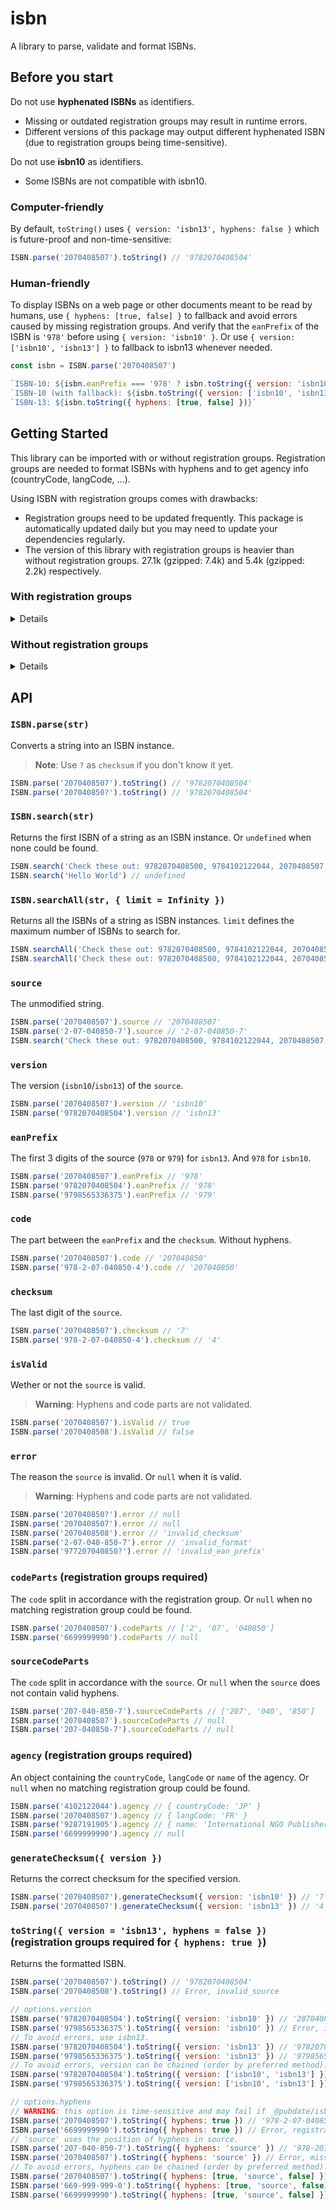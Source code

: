 # isbn

A library to parse, validate and format ISBNs.

## Before you start

Do not use **hyphenated ISBNs** as identifiers.

- Missing or outdated registration groups may result in runtime errors.
- Different versions of this package may output different hyphenated ISBN (due to registration groups being time-sensitive).

Do not use **isbn10** as identifiers.

- Some ISBNs are not compatible with isbn10.

### Computer-friendly

By default, `toString()` uses `{ version: 'isbn13', hyphens: false }` which is future-proof and non-time-sensitive:

```js
ISBN.parse('2070408507').toString() // '9782070408504'
```

### Human-friendly

To display ISBNs on a web page or other documents meant to be read by humans, use `{ hyphens: [true, false] }` to fallback and avoid errors caused by missing registration groups.
And verify that the `eanPrefix` of the ISBN is `'978'` before using `{ version: 'isbn10' }`. Or use `{ version: ['isbn10', 'isbn13'] }` to fallback to isbn13 whenever needed.

```js
const isbn = ISBN.parse('2070408507')

`ISBN-10: ${isbn.eanPrefix === '978' ? isbn.toString({ version: 'isbn10', hyphens: [true, false] }) : 'N/A'}`
`ISBN-10 (with fallback): ${isbn.toString({ version: ['isbn10', 'isbn13'], hyphens: [true, false] })}`
`ISBN-13: ${isbn.toString({ hyphens: [true, false] })}`
```

## Getting Started

This library can be imported with or without registration groups.
Registration groups are needed to format ISBNs with hyphens and to get agency info (countryCode, langCode, ...).

Using ISBN with registration groups comes with drawbacks:

- Registration groups need to be updated frequently. This package is automatically updated daily but you may need to update your dependencies regularly.
- The version of this library with registration groups is heavier than without registration groups. 27.1k (gzipped: 7.4k) and 5.4k (gzipped: 2.2k) respectively.

### With registration groups

<details>

#### NPM (with registration groups)

```sh
npm i @pubdate/isbn
```

```js
import ISBN from '@pubdate/isbn'

ISBN.parse('2070408507').toString({ version: 'isbn13', hyphens: [true, false] }) // '978-2-07-040850-4'
```

#### CDN (with registration groups)

```html
<script src="https://unpkg.com/@pubdate/isbn"></script>

<script>
  ISBN.parse('2070408507').toString({ version: 'isbn13', hyphens: [true, false] }) // '978-2-07-040850-4'
</script>
```

</details>

### Without registration groups

<details>

#### NPM (without registration groups)

```sh
npm i @pubdate/isbn
```

```js
import ISBN from '@pubdate/isbn/dist/isbn-without-registration-groups'

ISBN.parse('2070408507').toString({ version: 'isbn13', hyphens: [true, false] }) // '9782070408504'
```

#### CDN (without registration groups)

```html
<script src="https://unpkg.com/@pubdate/isbn/dist/isbn-without-registration-groups"></script>

<script>
  ISBN.parse('2070408507').toString({ version: 'isbn13', hyphens: [true, false] }) // '9782070408504'
</script>
```

</details>

## API

### `ISBN.parse(str)`

Converts a string into an ISBN instance.
> **Note**:
> Use `?` as `checksum` if you don't know it yet.

```js
ISBN.parse('2070408507').toString() // '9782070408504'
ISBN.parse('207040850?').toString() // '9782070408504'
```

### `ISBN.search(str)`

Returns the first ISBN of a string as an ISBN instance. Or `undefined` when none could be found.

```js
ISBN.search('Check these out: 9782070408500, 9784102122044, 2070408507, 9789287191908') // '9784102122044'
ISBN.search('Hello World') // undefined
```

### `ISBN.searchAll(str, { limit = Infinity })`

Returns all the ISBNs of a string as ISBN instances. `limit` defines the maximum number of ISBNs to search for.

```js
ISBN.searchAll('Check these out: 9782070408500, 9784102122044, 2070408507, 9789287191908') // ['9784102122044', '2070408507', '9789287191908']
ISBN.searchAll('Check these out: 9782070408500, 9784102122044, 2070408507, 9789287191908', { limit: 2 }) // ['9784102122044', '2070408507']
```

### `source`

The unmodified string.

```js
ISBN.parse('2070408507').source // '2070408507'
ISBN.parse('2-07-040850-7').source // '2-07-040850-7'
ISBN.search('Check these out: 9782070408500, 9784102122044, 2070408507, 9789287191908')?.source // '9784102122044'
```

### `version`

The version (`isbn10`/`isbn13`) of the `source`.

```js
ISBN.parse('2070408507').version // 'isbn10'
ISBN.parse('9782070408504').version // 'isbn13'
```

### `eanPrefix`

The first 3 digits of the source (`978` or `979`) for `isbn13`. And `978` for `isbn10`.

```js
ISBN.parse('2070408507').eanPrefix // '978'
ISBN.parse('9782070408504').eanPrefix // '978'
ISBN.parse('9798565336375').eanPrefix // '979'
```

### `code`

The part between the `eanPrefix` and the `checksum`. Without hyphens.

```js
ISBN.parse('2070408507').code // '207040850'
ISBN.parse('978-2-07-040850-4').code // '207040850'
```

### `checksum`

The last digit of the `source`.

```js
ISBN.parse('2070408507').checksum // '7'
ISBN.parse('978-2-07-040850-4').checksum // '4'
```

### `isValid`

Wether or not the `source` is valid.
> **Warning**:
> Hyphens and code parts are not validated.

```js
ISBN.parse('2070408507').isValid // true
ISBN.parse('2070408508').isValid // false
```

### `error`

The reason the `source` is invalid. Or `null` when it is valid.
> **Warning**:
> Hyphens and code parts are not validated.

```js
ISBN.parse('207040850?').error // null
ISBN.parse('2070408507').error // null
ISBN.parse('2070408508').error // 'invalid_checksum'
ISBN.parse('2-07-040-850-7').error // 'invalid_format'
ISBN.parse('977207040850?').error // 'invalid_ean_prefix'
```

### `codeParts` (registration groups required)

The `code` split in accordance with the registration group. Or `null` when no matching registration group could be found.

```js
ISBN.parse('2070408507').codeParts // ['2', '07', '040850']
ISBN.parse('6699999990').codeParts // null
```

### `sourceCodeParts`

The `code` split in accordance with the `source`. Or `null` when the `source` does not contain valid hyphens.

```js
ISBN.parse('207-040-850-7').sourceCodeParts // ['207', '040', '850']
ISBN.parse('2070408507').sourceCodeParts // null
ISBN.parse('207-040850-7').sourceCodeParts // null
```

### `agency` (registration groups required)

An object containing the `countryCode`, `langCode` or `name` of the agency. Or `null` when no matching registration group could be found.

```js
ISBN.parse('4102122044').agency // { countryCode: 'JP' }
ISBN.parse('2070408507').agency // { langCode: 'FR' }
ISBN.parse('9287191905').agency // { name: 'International NGO Publishers and EU Organizations' }
ISBN.parse('6699999990').agency // null
```

### `generateChecksum({ version })`

Returns the correct checksum for the specified version.

```js
ISBN.parse('2070408507').generateChecksum({ version: 'isbn10' }) // '7'
ISBN.parse('2070408507').generateChecksum({ version: 'isbn13' }) // '4'
```

### `toString({ version = 'isbn13', hyphens = false })` (registration groups required for `{ hyphens: true }`)

Returns the formatted ISBN.

```js
ISBN.parse('2070408507').toString() // '9782070408504'
ISBN.parse('2070408508').toString() // Error, invalid_source

// options.version
ISBN.parse('9782070408504').toString({ version: 'isbn10' }) // '2070408507'
ISBN.parse('9798565336375').toString({ version: 'isbn10' }) // Error, incompatible_version
// To avoid errors, use isbn13.
ISBN.parse('9782070408504').toString({ version: 'isbn13' }) // '9782070408504'
ISBN.parse('9798565336375').toString({ version: 'isbn13' }) // '9798565336375'
// To avoid errors, version can be chained (order by preferred method).
ISBN.parse('9782070408504').toString({ version: ['isbn10', 'isbn13'] }) // '2070408507'
ISBN.parse('9798565336375').toString({ version: ['isbn10', 'isbn13'] }) // '9798565336375'

// options.hyphens
// WARNING: this option is time-sensitive and may fail if _@pubdate/isbn_ is not up to date.
ISBN.parse('2070408507').toString({ hyphens: true }) // '978-2-07-040850-4'
ISBN.parse('6699999990').toString({ hyphens: true }) // Error, registration_group_not_found
// 'source' uses the position of hyphens in source.
ISBN.parse('207-040-850-7').toString({ hyphens: 'source' }) // '978-207-040-850-4'
ISBN.parse('2070408507').toString({ hyphens: 'source' }) // Error, missing_or_invalid_hyphens
// To avoid errors, hyphens can be chained (order by preferred method).
ISBN.parse('2070408507').toString({ hyphens: [true, 'source', false] }) // '978-2-07-040850-4'
ISBN.parse('669-999-999-0').toString({ hyphens: [true, 'source', false] }) // '978-669-999-999-3'
ISBN.parse('6699999990').toString({ hyphens: [true, 'source', false] }) // '9786699999993'
```
